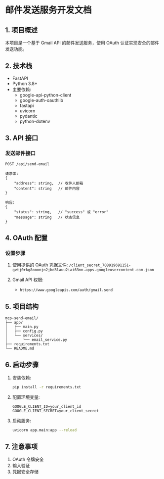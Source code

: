 # 邮件发送服务开发文档

## 1. 项目概述

本项目是一个基于 Gmail API 的邮件发送服务，使用 OAuth 认证实现安全的邮件发送功能。

## 2. 技术栈

- FastAPI
- Python 3.8+
- 主要依赖:
  - google-api-python-client
  - google-auth-oauthlib
  - fastapi
  - uvicorn
  - pydantic
  - python-dotenv

## 3. API 接口

### 发送邮件接口

```
POST /api/send-email

请求体:
{
    "address": string,  // 收件人邮箱
    "content": string   // 邮件内容
}

响应:
{
    "status": string,   // "success" 或 "error"
    "message": string   // 状态信息
}
```

## 4. OAuth 配置

### 设置步骤

1. 使用提供的 OAuth 凭据文件:
   `/client_secret_708919691151-gvtj0rkg8ooonjn2jbd3lauu2iai63nn.apps.googleusercontent.com.json`
2. Gmail API 权限:

   - `https://www.googleapis.com/auth/gmail.send`

## 5. 项目结构

```
mcp-send-email/
├── app/
│   ├── main.py
│   ├── config.py
│   └── services/
│       └── email_service.py
├── requirements.txt
└── README.md
```

## 6. 启动步骤

1. 安装依赖:

   ```bash
   pip install -r requirements.txt
   ```
2. 配置环境变量:

   ```
   GOOGLE_CLIENT_ID=your_client_id
   GOOGLE_CLIENT_SECRET=your_client_secret
   ```
3. 启动服务:

   ```bash
   uvicorn app.main:app --reload
   ```

## 7. 注意事项

1. OAuth 令牌安全
2. 输入验证
3. 凭据安全存储

